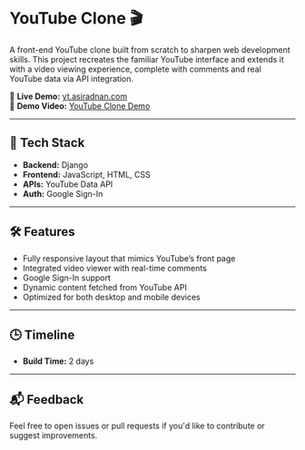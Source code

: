 # YouTube Clone 🎬

A front-end YouTube clone built from scratch to sharpen web development skills. This project recreates the familiar YouTube interface and extends it with a video viewing experience, complete with comments and real YouTube data via API integration.

🔗 **Live Demo:** [yt.asiradnan.com](https://yt.asiradnan.com)  
🎥 **Demo Video:** [YouTube Clone Demo](https://youtu.be/NxVQ8UK-GCE)

---

## 🚀 Tech Stack

- **Backend:** Django  
- **Frontend:** JavaScript, HTML, CSS  
- **APIs:** YouTube Data API  
- **Auth:** Google Sign-In  

---

## 🛠 Features

- Fully responsive layout that mimics YouTube’s front page
- Integrated video viewer with real-time comments
- Google Sign-In support
- Dynamic content fetched from YouTube API
- Optimized for both desktop and mobile devices

---

## 🕒 Timeline

- **Build Time:** 2 days

---

## 📬 Feedback

Feel free to open issues or pull requests if you'd like to contribute or suggest improvements.
